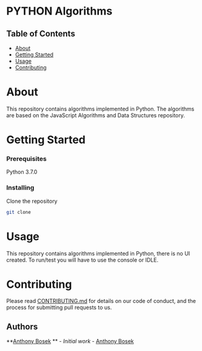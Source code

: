 # PYTHON Algorithms

## Table of Contents

- [About](#about)
- [Getting Started](#getting_started)
- [Usage](#usage)
- [Contributing](../CONTRIBUTING.md)

# About

This repository contains algorithms implemented in Python. The algorithms are based on the JavaScript Algorithms and Data Structures repository.

# Getting Started

### Prerequisites

Python 3.7.0

### Installing

Clone the repository

```bash
git clone
```

# Usage

This repository contains algorithms implemented in Python, there is no UI created. To run/test you will have to use the console or IDLE.

##

# Contributing

Please read [CONTRIBUTING.md](../CONTRIBUTING.md) for details on our code of conduct, and the process for submitting pull requests to us.

## Authors

**[Anthony Bosek](anthony-bosek.vercal.app)
** - _Initial work_ - [Anthony Bosek](anthony.bosek@gmail.com)
